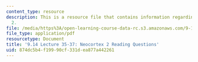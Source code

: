 ```yaml
---
content_type: resource
description: This is a resource file that contains information regarding neocortex
  2.
file: /media/https%3A/open-learning-course-data-rc.s3.amazonaws.com/9-14-brain-structure-and-its-origins-spring-2014/874dc5b4f19990cf331dea877a442261_MIT9_14S14_Lec35-37ReaQue2.pdf
file_type: application/pdf
resourcetype: Document
title: '9.14 Lecture 35-37: Neocortex 2 Reading Questions'
uid: 874dc5b4-f199-90cf-331d-ea877a442261
---
```

